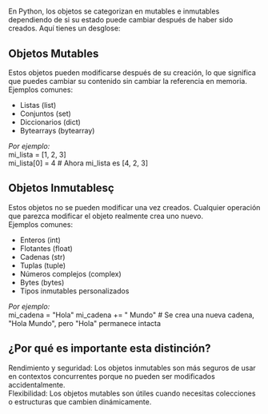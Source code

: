 # 

En Python, los objetos se categorizan en mutables e inmutables dependiendo de si su estado puede cambiar después de haber sido creados. Aquí tienes un desglose:  

## Objetos Mutables

Estos objetos pueden modificarse después de su creación, lo que significa que puedes cambiar su contenido sin cambiar la referencia en memoria.  
Ejemplos comunes:  
- Listas (list)  
- Conjuntos (set)  
- Diccionarios (dict)  
- Bytearrays (bytearray)  

*Por ejemplo:*  
mi_lista = [1, 2, 3]  
mi_lista[0] = 4  # Ahora mi_lista es [4, 2, 3]  

## Objetos Inmutablesç

Estos objetos no se pueden modificar una vez creados. Cualquier operación que parezca modificar el objeto realmente crea uno nuevo.  
Ejemplos comunes:  
- Enteros (int)  
- Flotantes (float)  
- Cadenas (str)  
- Tuplas (tuple)  
- Números complejos (complex)  
- Bytes (bytes)  
- Tipos inmutables personalizados  

*Por ejemplo:*  
mi_cadena = "Hola"
mi_cadena += " Mundo"  # Se crea una nueva cadena, "Hola Mundo", pero "Hola" permanece intacta

## ¿Por qué es importante esta distinción?  

Rendimiento y seguridad: Los objetos inmutables son más seguros de usar en contextos concurrentes porque no pueden ser modificados accidentalmente.  
Flexibilidad: Los objetos mutables son útiles cuando necesitas colecciones o estructuras que cambien dinámicamente.  